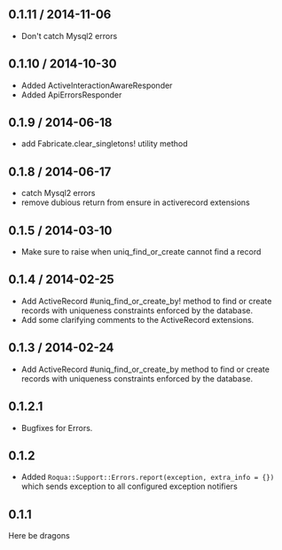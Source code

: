 ## 0.1.11 / 2014-11-06

* Don't catch Mysql2 errors

## 0.1.10 / 2014-10-30

* Added ActiveInteractionAwareResponder
* Added ApiErrorsResponder

## 0.1.9 / 2014-06-18

* add Fabricate.clear_singletons! utility method

## 0.1.8 / 2014-06-17

* catch Mysql2 errors
* remove dubious return from ensure in activerecord extensions

## 0.1.5 / 2014-03-10

* Make sure to raise when uniq_find_or_create cannot find a record

## 0.1.4 / 2014-02-25

* Add ActiveRecord \#uniq\_find\_or\_create\_by! method to find or create records with uniqueness constraints enforced by the database.
* Add some clarifying comments to the ActiveRecord extensions.

## 0.1.3 / 2014-02-24

* Add ActiveRecord \#uniq\_find\_or\_create\_by method to find or create records with uniqueness constraints enforced by the database.

## 0.1.2.1

* Bugfixes for Errors.

## 0.1.2

* Added `Roqua::Support::Errors.report(exception, extra_info = {})` which sends exception to all configured exception notifiers

## 0.1.1

Here be dragons

